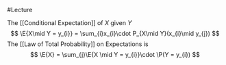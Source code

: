 #Lecture 

 The [[Conditional Expectation]] of $X$ given $Y$ 
$$
\E{X\mid Y = y_{i}} = \sum_{i}x_{i}\cdot P_{X\mid Y}(x_{i}\mid y_{j})
$$
 The [[Law of Total Probability]] on Expectations is 
$$
\E{X} = \sum_{j}\E{X \mid Y = y_{i}}\cdot \P(Y = y_{i})
$$
